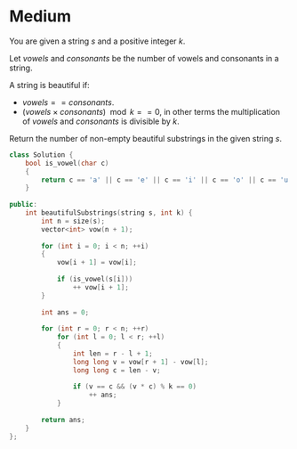 # Medium

You are given a string $s$ and a positive integer $k$.

Let $vowels$ and $consonants$ be the number of vowels and consonants in a string.

A string is beautiful if:

- $vowels == consonants$.
- $(vowels \times  consonants) \mod k == 0$, in other terms the multiplication of $vowels$ and $consonants$ is divisible by $k$.

Return the number of non-empty beautiful substrings in the given string $s$.

```cpp
class Solution {
    bool is_vowel(char c)
    {
        return c == 'a' || c == 'e' || c == 'i' || c == 'o' || c == 'u';
    }
    
public:
    int beautifulSubstrings(string s, int k) {
        int n = size(s);
        vector<int> vow(n + 1);
        
        for (int i = 0; i < n; ++i)
        {
            vow[i + 1] = vow[i];
            
            if (is_vowel(s[i]))
                ++ vow[i + 1];
        }
        
        int ans = 0;
        
        for (int r = 0; r < n; ++r)
            for (int l = 0; l < r; ++l)
            {
                int len = r - l + 1;
                long long v = vow[r + 1] - vow[l];
                long long c = len - v;
                
                if (v == c && (v * c) % k == 0)
                    ++ ans;
            }
        
        return ans;
    }
};
```
